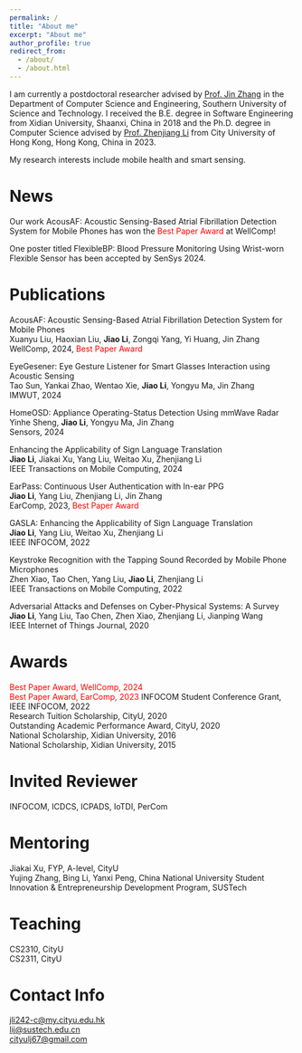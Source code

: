 ```yaml
---
permalink: /
title: "About me"
excerpt: "About me"
author_profile: true
redirect_from: 
  - /about/
  - /about.html
---
```


I am currently a postdoctoral researcher advised by [Prof. Jin Zhang](https://faculty.sustech.edu.cn/?tagid=zhangj4&iscss=1&snapid=1&orderby=date&go=1&lang=en) in the Department of Computer Science and Engineering, Southern University of Science and Technology. I received the B.E. degree in Software Engineering from Xidian University, Shaanxi, China in 2018 and the Ph.D. degree in Computer Science advised by [Prof. Zhenjiang Li](https://www.cs.cityu.edu.hk/~zhenjili/) from City University of Hong Kong, Hong Kong, China in 2023.

My research interests include mobile health and smart sensing.

News
======
Our work AcousAF: Acoustic Sensing-Based Atrial Fibrillation Detection System for Mobile Phones has won the <font color=red>Best Paper Award</font> at WellComp! 

One poster titled FlexibleBP: Blood Pressure Monitoring Using Wrist-worn Flexible Sensor has been accepted by SenSys 2024.    

Publications
======
AcousAF: Acoustic Sensing-Based Atrial Fibrillation Detection System for Mobile Phones  
Xuanyu Liu, Haoxian Liu, **Jiao Li**, Zongqi Yang, Yi Huang, Jin Zhang  
WellComp, 2024, <font color=red>Best Paper Award</font>

EyeGesener: Eye Gesture Listener for Smart Glasses Interaction using Acoustic Sensing  
Tao Sun, Yankai Zhao, Wentao Xie, **Jiao Li**, Yongyu Ma, Jin Zhang  
IMWUT, 2024

HomeOSD: Appliance Operating-Status Detection Using mmWave Radar  
Yinhe Sheng, **Jiao Li**, Yongyu Ma, Jin Zhang  
Sensors, 2024

Enhancing the Applicability of Sign Language Translation  
**Jiao Li**, Jiakai Xu, Yang Liu, Weitao Xu, Zhenjiang Li  
IEEE Transactions on Mobile Computing, 2024

EarPass: Continuous User Authentication with In-ear PPG   
**Jiao Li**, Yang Liu, Zhenjiang Li, Jin Zhang  
EarComp, 2023, <font color=red>Best Paper Award</font>

GASLA: Enhancing the Applicability of Sign Language Translation  
**Jiao Li**, Yang Liu, Weitao Xu, Zhenjiang Li  
IEEE INFOCOM, 2022

Keystroke Recognition with the Tapping Sound Recorded by Mobile Phone Microphones  
Zhen Xiao, Tao Chen, Yang Liu, **Jiao Li**, Zhenjiang Li  
IEEE Transactions on Mobile Computing, 2022

Adversarial Attacks and Defenses on Cyber-Physical Systems: A Survey  
**Jiao Li**, Yang Liu, Tao Chen, Zhen Xiao, Zhenjiang Li, Jianping Wang  
IEEE Internet of Things Journal, 2020


Awards
======
<font color=red>Best Paper Award, WellComp, 2024</font>   
<font color=red>Best Paper Award, EarComp, 2023</font> 
INFOCOM Student Conference Grant, IEEE INFOCOM, 2022  
Research Tuition Scholarship, CityU, 2020  
Outstanding Academic Performance Award, CityU, 2020  
National Scholarship, Xidian University, 2016  
National Scholarship, Xidian University, 2015  

Invited Reviewer
======
INFOCOM, ICDCS, ICPADS, IoTDI, PerCom

Mentoring
======
Jiakai Xu, FYP, A-level, CityU  
Yujing Zhang, Bing Li, Yanxi Peng, China National University Student Innovation & Entrepreneurship Development Program, SUSTech

Teaching
======
CS2310, CityU    
CS2311, CityU  

Contact Info
====== 
jli242-c@my.cityu.edu.hk  
lij@sustech.edu.cn  
cityulj67@gmail.com   


